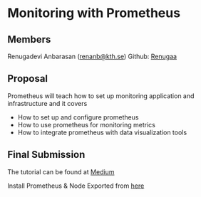 # Monitoring with Prometheus

## Members
Renugadevi Anbarasan (renanb@kth.se) Github: [Renugaa](https://github.com/Renugaa)


## Proposal
Prometheus will teach how to set up monitoring application and infrastructure and it covers 

* How to set up and configure prometheus
* How to use prometheus for monitoring metrics
* How to integrate prometheus with data visualization tools


## Final Submission
The tutorial can be found at [Medium](https://renanb.medium.com/monitoring-with-prometheus-e13d3aa50af0)

Install Prometheus & Node Exported from [here](https://prometheus.io/download/)
